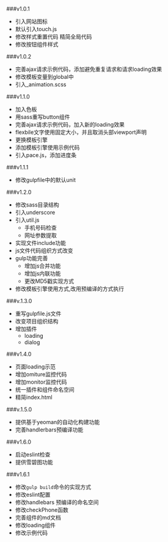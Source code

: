 ###v1.0.1
* 引入网站图标
* 默认引入touch.js
* 修改样式重置代码 精简全局代码
* 修改按钮组件样式

###v1.0.2
* 完善ajax请求示例代码，添加避免重复请求和请求loading效果
* 修改模板变量到global中
* 引入_animation.scss

###v1.1.0
* 加入色板
* 用sass重写button组件
* 完善ajax请求示例代码，加入新的loading效果
* flexbile文字使用固定大小，并且取消头部viewport声明
* 更换模板引擎
* 添加模板引擎使用示例代码
* 引入pace.js，添加进度条

###v1.1.1
* 修改gulpfile中的默认unit

###v1.2.0
* 修改sass目录结构
* 引入underscore
* 引入util.js
	* 手机号码检查
	* 网址参数提取
* 实现文件include功能
* js文件代码组织方式改变
* gulp功能完善
	* 增加js合并功能
	* 增加js内联功能
	* 更改MD5戳实现方式
* 修改模板引擎使用方式,改用预编译的方式执行

###v.1.3.0
* 重写gulpfile.js文件
* 改变项目组织结构
* 增加插件
	* loading
	* dialog

###v1.4.0
* 页面loading示范
* 增加omiture监控代码
* 增加monitor监控代码
* 统一插件和组件命名空间
* 精简index.html

###v.1.5.0
* 提供基于yeoman的自动化构建功能
* 完善handlerbars预编译功能

###v1.6.0
* 启动eslint检查
* 提供雪碧图功能

###v1.6.1
* 修改`gulp build`命令的实现方式
* 修改eslint配置
* 修改handlebars 预编译的命名空间
* 修改checkPhone函数
* 完善组件的md文档
* 修改loading组件
* 修改示例代码
